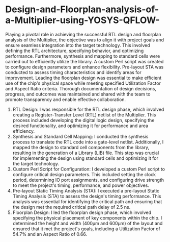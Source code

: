 # Design-and-Floorplan-analysis-of-a-Multiplier-using-YOSYS-QFLOW-


Playing a pivotal role in achieving the successful RTL design and floorplan analysis of the Multiplier, the objective was to align it with project goals and ensure seamless integration into the target technology. This involved defining the RTL architecture, specifying behavior, and optimizing performance. Furthermore, synthesis and mapping to standard cells were carried out to efficiently utilize the library. A custom Perl script was created to configure design parameters and enhance flexibility. Pre-layout STA was conducted to assess timing characteristics and identify areas for improvement. Leading the floorplan design was essential to make efficient use of the chip's physical space while meeting specified Utilization Factor and Aspect Ratio criteria. Thorough documentation of design decisions, progress, and outcomes was maintained and shared with the team to promote transparency and enable effective collaboration.

1. RTL Design:
I was responsible for the RTL design phase, which involved creating a Register-Transfer Level (RTL) netlist of the 
Multiplier. This process included developing the digital logic design, specifying the desired functionality, and 
optimizing it for performance and area efficiency.
2. Synthesis and Standard Cell Mapping:
I conducted the synthesis process to translate the RTL code into a gate-level netlist. Additionally, I mapped the 
design to standard cell components from the library, resulting in the generation of a Library (LIB) file. This step was 
crucial for implementing the design using standard cells and optimizing it for the target technology.
3. Custom Perl Script for Configuration:
I developed a custom Perl script to configure critical design parameters. This included setting the clock period, 
determining IO port assignments, and configuring drive strength to meet the project's timing, performance, and 
power objectives.
4. Pre-layout Static Timing Analysis (STA):
I executed a pre-layout Static Timing Analysis (STA) to assess the design's timing performance. This analysis was 
essential for identifying the critical path and ensuring that the design met the required critical path delay of 2.5 ns.
5. Floorplan Design:
I led the floorplan design phase, which involved specifying the physical placement of key components within the 
chip. I determined the height and width (400μm and 600μm) of the layout and ensured that it met the project's 
goals, including a Utilization Factor of 54.7% and an Aspect Ratio of 0.66.




